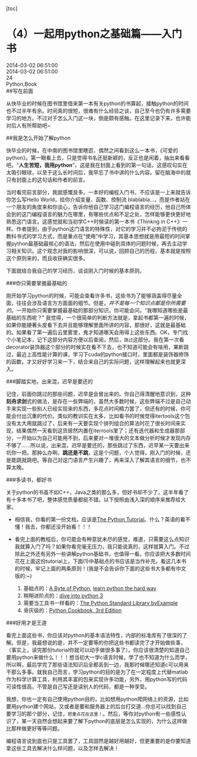 [toc]
# （4）一起用python之基础篇——入门书
<div id="update-time">2014-03-02 06:51:00</div>
<div id="create-time">2014-03-02 06:51:00</div>
<div id="blog-id">24</div>
<div id="tags">Python,Book</div>
##写在前面

从快毕业的时候在图书馆里借来第一本有关python的书算起，接触python的时间也不过半年有余。时间真的很短，很难有什么经验之谈，自己至今也仍有许多需要学习的地方。不过对于怎么入门这一块，倒是颇有感触。在这里记录下来，也许能对后人有所帮助吧~

##我是怎么开始了解python

快毕业的时候，在中南的图书馆里瞎逛，偶然之间看到这么一本书，《可爱的python》。第一眼看上去，只是觉得书名还挺新颖的，反正也是闲着，抽出来看看吧。“**人生苦短，我用python**”，这是我在封面上看到的第一句话，这感叹句实在太吸引眼球，以至于这么长时间后，我早忘了书中讲的什么内容。留在脑海中的就只有封面上的这句话和作者的前言。

当时看完前言部分，我就感慨良多。一本好的编程入门书，不应该是一上来就告诉你怎么写Hello World，给你介绍变量、函数、控制流 blablabla...，而是作者站在一个朋友的角度来和你谈心，告诉你他自己学习这门编程语言的经历，他自己所体会到的这门编程语言的魅力在哪里，有哪些优点和不足之处，怎样能够更快更好地熟悉这门语言。这感觉就和当初学C++时候读的第一本书《Thinkng in C++》一样。作者提到，由于python这门语言的特殊性，对它的学习并不必拘泥于传统的教科书式的学习方式，而是重点在“使用”中学习，其基本思想就是用最短的时间掌握python最基础最核心的语法，然后在使用中碰到具体的问题时候，再去主动学习相关知识。这个观念对我的影响很深，可以说，回顾自己的历程，基本就是按照这个原则来的，而且收获确实很多。

下面就结合我自己的学习经历，谈谈刚入门时候的基本原则。

###你只需要掌握最基础的

刚开始学习python的时候，可能会查看许多书，这些书为了能够涵盖得尽量全面，往往会涉及语言方方面面的细节。但是，*并不是每一个知识点都是你所需要的*。一开始你只需要掌握最基础的那部分知识。你可能会问，“我哪知道哪些是最基础的东西呢？” 我觉得，一个很简单的判断方法就是，拿起书都第一遍的时候，如果你能硬著头皮看下去并且能够理解里面所讲的内容，那很好，这就是最基础的。如果看了第一遍后云里雾里，鬼才知道哪天会用得上这些东西。OK，专门找个小笔记本，记下这部分内容方便以后查阅，然后，`跳过`这部分。我在第一次看decorator装饰器这个部分的时候实在看不下去，也不知道可能会有啥用，果断跳过，最近上高性能计算的课，学习下cuda的python接口时，里面都是装饰器修饰的函数，才又好好学习来一下，结合来自己的实际问题，这样理解起来也就更深入。

###脚踏实地，出来混，迟早是要还的

记住，前面你跳过的那些问题，迟早是会冒出来的。你自己得清醒地意识到，这种**刻舟求剑**式的做法，是存在一些弊端的，虽然大多数时候，这些弊端不过是自己动手来实现一些别人已经实现来的东西，多花点时间精力罢了，但还有的时候，你可能会付出沉重的代价。类似的教训实在太多，比如看书的时候觉得itertools这个包没有太大用就跳过了，后来有一天要实现个排列组合的算法时花了很长时间来实现，结果偶然一天看到这货居然内置在iterrools里了；还有迭代器和生成器那部分，一开始以为自己可能用不到，后来要对一堆很大的文本做分析时候才发现内存不够了......所以说，出来混，迟早是要还的，那些跳过了东西，迟早某一天要出来坑你一把。那肿么办咧，**跳还是不跳**，这是个问题，个人觉得，刚入门的时候，还是能跳就跳吧。等自己对这门语言产生兴趣了，再来深入了解其语言的细节，也不算太晚。

###多读书，都好书

关于python的书虽不如C++，Java之类的那么多，但好书却不少了，这半年看了有十多本书了吧，整体感觉质量都挺不错。以下按照由浅入深的顺序来推荐给大家。

- 相信我，你看的第一份文档，应该是[The Python Tutorial](http://docs.python.org/3/tutorial/index.html)。什么？英语的看不懂！我去，你都还没开始看！！！
- 看完上面的教程后，你可能会有种意犹未尽的感觉，难道，只需要这么点知识我就算入门了吗？如果你看完毫无压力，我只能说真的，这样就算入门。不过除此之外还有另外一些讲解python基础书，也值得一看。你应该把大多数时间花在上面这份tutorial上，下面(1)中基础点的书应该是当作补充。看这几本书的时候，牢记上面的两条原则！(我是不会告诉你下面的这些书大多都有中文版的:~)

    1. 基础点的：[A Byte of Python](http://files.swaroopch.com/python/byte_of_python.pdf), [learn python the hard way](http://learnpythonthehardway.org/book/)
    2. 稍稍进阶点的：[dive into python 3](http://www.diveintopython3.net/)
    3. 需要当工具书一样看的：[The Python Standard Library byExample](http://it-ebooks.info/book/1506/)
    4. 骨灰级的：[Python Cookbook, 3rd Edition](http://it-ebooks.info/book/2334/)

###好用才是王道

看完上面这些书，你应该对python的基本语法特性，内部的标准库有了很深的了解。但是，我最想说的是，并不一定要等的你把这些书都读完了才开始做些事，（事实上，读完那份tutorial你就可以动手做很多事了）。你应该很清楚的知道自己要用python来做什么！！！想当初大一学c语言时候，学了也不知道为什么而学，所以啊，最后学完了那些语法知识后全都丢到一边，我那时候哪还知道c可以用来干那么多事。就我自己而言，学习python的目的是为了在一定程度上代替matlab作为科学计算工具，利用其丰富的包来实现许多功能，另外，用python写的代码可读性很高，不管是自己写还是读别人的代码，都是一种享受。

我想，你也一定有自己使用python目的，比如想用python爬网络上的资源，比如要用python建个网站，又或者是要和服务器上的后台打交道...你总可以找到自己要学习的那个部分，记住，`把重点花在这里！`。然后，等你对python有一些感性认识了，某一天自然会想起来要了解下python的底层是怎么实现的，为什么这样做比那样做更好等等问题。

编程语言说到底也只是工具罢了，工具固然是越好用越好，但更重要的是你要知道拿这些工具去解决什么样问题，以及怎样去解决！